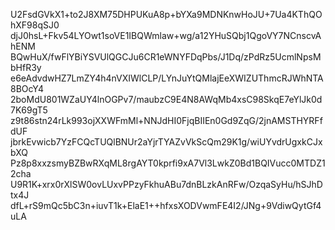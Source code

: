 U2FsdGVkX1+to2J8XM75DHPUKuA8p+bYXa9MDNKnwHoJU+7Ua4KThQOhXF98qSJ0
djJ0hsL+Fkv54LYOwt1soVE1IBQWmlaw+wg/a12YHuSQbj1QgoVY7NCnscvAhENM
BQwHuX/fwFlYBiYSVUlQGCJu6CR1eWNYFDqPbs/J1Dq/zPdRz5UcmlNpsMbHfR3y
e6eAdvdwHZ7LmZY4h4nVXIWlCLP/LYnJuYtQMlajEeXWIZUThmcRJWhNTA8BOcY4
2boMdU801WZaUY4lnOGPv7/maubzC9E4N8AWqMb4xsC98SkqE7eYlJk0d7K69gT5
z9t86stn24rLk993ojXXWFmMl+NNJdHI0FjqBIIEn0Gd9ZqG/2jnAMSTHYRFfdUF
jbrkEvwicb7YzFCQcTUQlBNUr2aYjrTYAZvVkScQm29K1g/wiUYvdrUgxkCJxbXQ
Pz8p8xxzsmyBZBwRXqML8rgAYT0kprfi9xA7Vl3LwkZ0Bd1BQIVucc0MTDZ12cha
U9R1K+xrx0rXlSW0ovLUxvPPzyFkhuABu7dnBLzkAnRFw/OzqaSyHu/hSJhDtx4J
dfL+rS9mQc5bC3n+iuvT1k+ElaE1++hfxsXODVwmFE4I2/JNg+9VdiwQytGf4uLA
